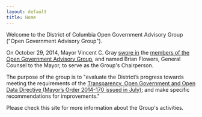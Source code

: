 ```yaml
---
layout: default
title: Home
---
```


Welcome to the District of Columbia Open Government Advisory Group ("Open Government Advisory Group").

On October 29, 2014, Mayor Vincent C. Gray [swore in](https://web.archive.org/web/20141030025457/http://dc.gov/release/mayor-gray-announces-new-open-government-initiatives) the [members of the Open Government Advisory Group](/members), and named Brian Flowers, General Counsel to the Mayor, to serve as the Group's Chairperson.

The purpose of the group is to "evaluate the District’s progress towards meeting the requirements of the [Transparency, Open Government and Open Data Directive (Mayor’s Order 2014-170 issued in July)](http://mayor.dc.gov/sites/default/files/dc/sites/mayor/release_content/attachments/2014-170%20Transparency,%20Open%20Government%20and%20Open%20Data%20Directive.final_.pdf); and make specific recommendations for improvements."

Please check this site for more information about the Group's activities.